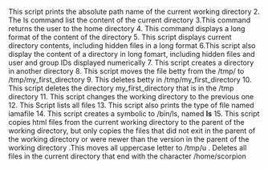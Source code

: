 This script prints the absolute path name of the current working directory
2. The ls command list the content of the current directory
3.This command returns the user to the home directory
4. This command displays a long format of the content of the directory
5. This script displays current directory contents, including hidden files in a long format
6.This script also display the content of a directory in long fomart, including hidden files and user and group IDs displayed numerically
7. This script creates a directory in another directory
8. This script moves the file betty from the /tmp/ to /tmp/my_first_directory
9. This deletes betty in /tmp/my_first_directory
10. This script deletes the directory my_first_directory that is in the /tmp directory
11. This script changes the working directory to the previous one
12. This Script lists all files
13. This script also prints the type of file named iamafile
14. This script creates a symbolic to /bin/ls, named __ls__
15. This script copies html files from the current working directory to the parent of the working directory, but only copies the files that did not exit in the parent of the working directory or were newer than the version in the parent of the working directory
.This moves all uppercase letter to /tmp/u
. Deletes all files in the current directory that end with the character /home/scorpion
